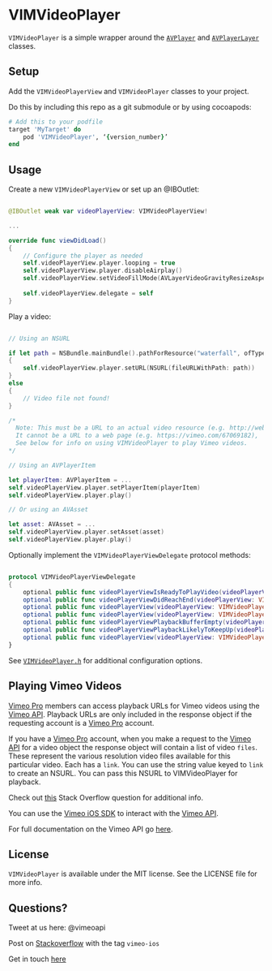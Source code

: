 # VIMVideoPlayer

`VIMVideoPlayer` is a simple wrapper around the [`AVPlayer`](https://developer.apple.com/library/prerelease/ios/documentation/AVFoundation/Reference/AVPlayer_Class/index.html) and [`AVPlayerLayer`](https://developer.apple.com/library/prerelease/ios/documentation/AVFoundation/Reference/AVPlayerLayer_Class/index.html#//apple_ref/occ/cl/AVPlayerLayer) classes. 

## Setup

Add the `VIMVideoPlayerView` and `VIMVideoPlayer` classes to your project. 

Do this by including this repo as a git submodule or by using cocoapods:

```Ruby
# Add this to your podfile
target 'MyTarget' do
	pod 'VIMVideoPlayer', ‘{version_number}’
end
```

## Usage

Create a new `VIMVideoPlayerView` or set up an @IBOutlet:

```Swift

@IBOutlet weak var videoPlayerView: VIMVideoPlayerView!

...

override func viewDidLoad()
{
    // Configure the player as needed
    self.videoPlayerView.player.looping = true
    self.videoPlayerView.player.disableAirplay()
    self.videoPlayerView.setVideoFillMode(AVLayerVideoGravityResizeAspectFill)
    
    self.videoPlayerView.delegate = self
}

```

Play a video:

```Swift

// Using an NSURL

if let path = NSBundle.mainBundle().pathForResource("waterfall", ofType: "mp4")
{
    self.videoPlayerView.player.setURL(NSURL(fileURLWithPath: path))
}
else
{
    // Video file not found!
}

/* 
  Note: This must be a URL to an actual video resource (e.g. http://website.com/video.mp4 or .m3u8 etc.),
  It cannot be a URL to a web page (e.g. https://vimeo.com/67069182),
  See below for info on using VIMVideoPlayer to play Vimeo videos.
*/

// Using an AVPlayerItem

let playerItem: AVPlayerItem = ...
self.videoPlayerView.player.setPlayerItem(playerItem)
self.videoPlayerView.player.play()

// Or using an AVAsset

let asset: AVAsset = ...
self.videoPlayerView.player.setAsset(asset)
self.videoPlayerView.player.play()

```

Optionally implement the `VIMVideoPlayerViewDelegate` protocol methods:

```Swift

protocol VIMVideoPlayerViewDelegate 
{    
    optional public func videoPlayerViewIsReadyToPlayVideo(videoPlayerView: VIMVideoPlayerView!)
    optional public func videoPlayerViewDidReachEnd(videoPlayerView: VIMVideoPlayerView!)
    optional public func videoPlayerView(videoPlayerView: VIMVideoPlayerView!, timeDidChange cmTime: CMTime)
    optional public func videoPlayerView(videoPlayerView: VIMVideoPlayerView!, loadedTimeRangeDidChange duration: Float)
    optional public func videoPlayerViewPlaybackBufferEmpty(videoPlayerView: VIMVideoPlayerView!)
    optional public func videoPlayerViewPlaybackLikelyToKeepUp(videoPlayerView: VIMVideoPlayerView!)
    optional public func videoPlayerView(videoPlayerView: VIMVideoPlayerView!, didFailWithError error: NSError!)
}

```

See [`VIMVideoPlayer.h`](https://github.com/vimeo/VIMVideoPlayer/blob/master/VIMVideoPlayer/VIMVideoPlayer.h) for additional configuration options. 

## Playing Vimeo Videos

[Vimeo Pro](https://vimeo.com/pro) members can access playback URLs for Vimeo videos using the [Vimeo API](https://developer.vimeo.com/). Playback URLs are only included in the response object if the requesting account is a [Vimeo Pro](https://vimeo.com/pro) account.

If you have a [Vimeo Pro](https://vimeo.com/pro) account, when you make a request to the [Vimeo API](https://developer.vimeo.com/) for a video object the response object will contain a list of video `files`. These represent the various resolution video files available for this particular video. Each has a `link`. You can use the string value keyed to `link` to create an NSURL. You can pass this NSURL to VIMVideoPlayer for playback.

Check out [this](http://stackoverflow.com/questions/31960338/ios-vimvideoplayerview-cant-load-vimeo-videos) Stack Overflow question for additional info.

You can use the [Vimeo iOS SDK](https://github.com/vimeo/VIMNetworking) to interact with the [Vimeo API](https://developer.vimeo.com/). 

For full documentation on the Vimeo API go [here](https://developer.vimeo.com/).

## License

`VIMVideoPlayer` is available under the MIT license. See the LICENSE file for more info.

## Questions?

Tweet at us here: @vimeoapi

Post on [Stackoverflow](http://stackoverflow.com/questions/tagged/vimeo-ios) with the tag `vimeo-ios`

Get in touch [here](https://vimeo.com/help/contact)
